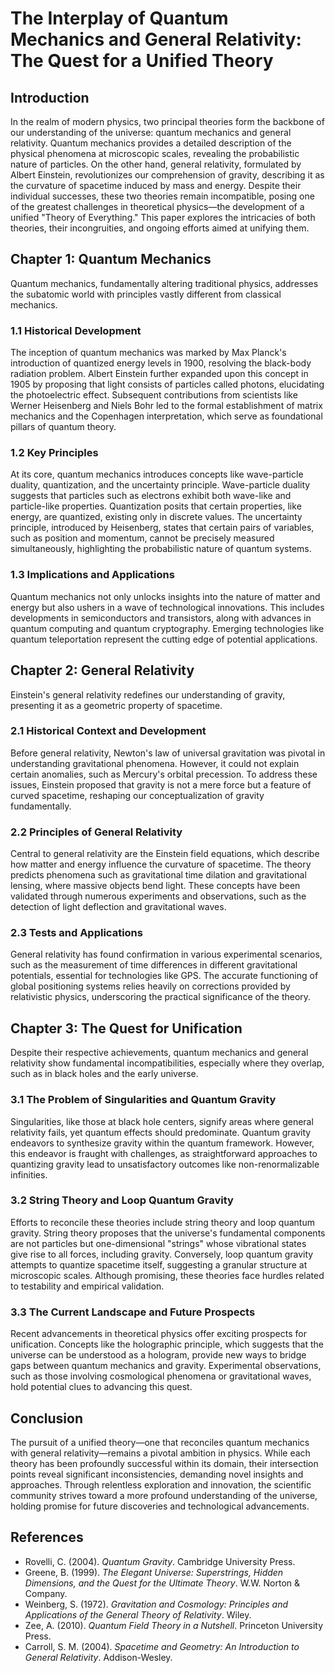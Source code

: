 # The Interplay of Quantum Mechanics and General Relativity: The Quest for a Unified Theory

## Introduction

In the realm of modern physics, two principal theories form the backbone of our understanding of the universe: quantum mechanics and general relativity. Quantum mechanics provides a detailed description of the physical phenomena at microscopic scales, revealing the probabilistic nature of particles. On the other hand, general relativity, formulated by Albert Einstein, revolutionizes our comprehension of gravity, describing it as the curvature of spacetime induced by mass and energy. Despite their individual successes, these two theories remain incompatible, posing one of the greatest challenges in theoretical physics—the development of a unified "Theory of Everything." This paper explores the intricacies of both theories, their incongruities, and ongoing efforts aimed at unifying them.

## Chapter 1: Quantum Mechanics

Quantum mechanics, fundamentally altering traditional physics, addresses the subatomic world with principles vastly different from classical mechanics.

### 1.1 Historical Development

The inception of quantum mechanics was marked by Max Planck's introduction of quantized energy levels in 1900, resolving the black-body radiation problem. Albert Einstein further expanded upon this concept in 1905 by proposing that light consists of particles called photons, elucidating the photoelectric effect. Subsequent contributions from scientists like Werner Heisenberg and Niels Bohr led to the formal establishment of matrix mechanics and the Copenhagen interpretation, which serve as foundational pillars of quantum theory.

### 1.2 Key Principles

At its core, quantum mechanics introduces concepts like wave-particle duality, quantization, and the uncertainty principle. Wave-particle duality suggests that particles such as electrons exhibit both wave-like and particle-like properties. Quantization posits that certain properties, like energy, are quantized, existing only in discrete values. The uncertainty principle, introduced by Heisenberg, states that certain pairs of variables, such as position and momentum, cannot be precisely measured simultaneously, highlighting the probabilistic nature of quantum systems.

### 1.3 Implications and Applications

Quantum mechanics not only unlocks insights into the nature of matter and energy but also ushers in a wave of technological innovations. This includes developments in semiconductors and transistors, along with advances in quantum computing and quantum cryptography. Emerging technologies like quantum teleportation represent the cutting edge of potential applications.

## Chapter 2: General Relativity

Einstein's general relativity redefines our understanding of gravity, presenting it as a geometric property of spacetime.

### 2.1 Historical Context and Development

Before general relativity, Newton's law of universal gravitation was pivotal in understanding gravitational phenomena. However, it could not explain certain anomalies, such as Mercury's orbital precession. To address these issues, Einstein proposed that gravity is not a mere force but a feature of curved spacetime, reshaping our conceptualization of gravity fundamentally.

### 2.2 Principles of General Relativity

Central to general relativity are the Einstein field equations, which describe how matter and energy influence the curvature of spacetime. The theory predicts phenomena such as gravitational time dilation and gravitational lensing, where massive objects bend light. These concepts have been validated through numerous experiments and observations, such as the detection of light deflection and gravitational waves.

### 2.3 Tests and Applications

General relativity has found confirmation in various experimental scenarios, such as the measurement of time differences in different gravitational potentials, essential for technologies like GPS. The accurate functioning of global positioning systems relies heavily on corrections provided by relativistic physics, underscoring the practical significance of the theory.

## Chapter 3: The Quest for Unification

Despite their respective achievements, quantum mechanics and general relativity show fundamental incompatibilities, especially where they overlap, such as in black holes and the early universe.

### 3.1 The Problem of Singularities and Quantum Gravity

Singularities, like those at black hole centers, signify areas where general relativity fails, yet quantum effects should predominate. Quantum gravity endeavors to synthesize gravity within the quantum framework. However, this endeavor is fraught with challenges, as straightforward approaches to quantizing gravity lead to unsatisfactory outcomes like non-renormalizable infinities.

### 3.2 String Theory and Loop Quantum Gravity

Efforts to reconcile these theories include string theory and loop quantum gravity. String theory proposes that the universe's fundamental components are not particles but one-dimensional "strings" whose vibrational states give rise to all forces, including gravity. Conversely, loop quantum gravity attempts to quantize spacetime itself, suggesting a granular structure at microscopic scales. Although promising, these theories face hurdles related to testability and empirical validation.

### 3.3 The Current Landscape and Future Prospects

Recent advancements in theoretical physics offer exciting prospects for unification. Concepts like the holographic principle, which suggests that the universe can be understood as a hologram, provide new ways to bridge gaps between quantum mechanics and gravity. Experimental observations, such as those involving cosmological phenomena or gravitational waves, hold potential clues to advancing this quest.

## Conclusion

The pursuit of a unified theory—one that reconciles quantum mechanics with general relativity—remains a pivotal ambition in physics. While each theory has been profoundly successful within its domain, their intersection points reveal significant inconsistencies, demanding novel insights and approaches. Through relentless exploration and innovation, the scientific community strives toward a more profound understanding of the universe, holding promise for future discoveries and technological advancements.

## References

- Rovelli, C. (2004). *Quantum Gravity*. Cambridge University Press.
- Greene, B. (1999). *The Elegant Universe: Superstrings, Hidden Dimensions, and the Quest for the Ultimate Theory*. W.W. Norton & Company.
- Weinberg, S. (1972). *Gravitation and Cosmology: Principles and Applications of the General Theory of Relativity*. Wiley.
- Zee, A. (2010). *Quantum Field Theory in a Nutshell*. Princeton University Press.
- Carroll, S. M. (2004). *Spacetime and Geometry: An Introduction to General Relativity*. Addison-Wesley.